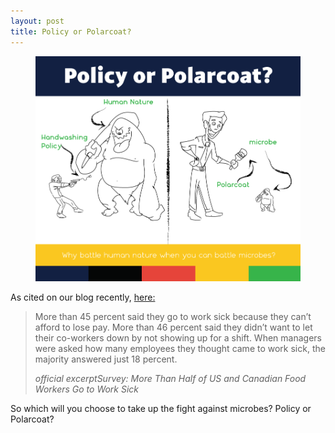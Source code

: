 ```yaml
---
layout: post
title: Policy or Polarcoat?
---
```

<figure>
    <img src="/images/polarcoat-vs-policy.png" alt=""/>
</figure>
<p>As cited on our blog recently, <a href="{%post_url 2015-10-29-Polarcoat-vs-Face-Touching-And-Sick-Food-Workers%}"> here:</a></p>
<blockquote>
    <p>More than 45 percent said they go to work sick because they can’t afford to lose pay. More than 46 percent said they didn’t want to let their co-workers down by not showing up for a shift. When managers were asked how many employees they thought came to work sick, the majority answered just 18 percent.</p>
    <cite>official excerpt<em>Survey: More Than Half of US and Canadian Food Workers Go to Work Sick
</em></cite>
</blockquote>

<p>So which will you choose to take up the fight against microbes? Policy or Polarcoat?</p>


